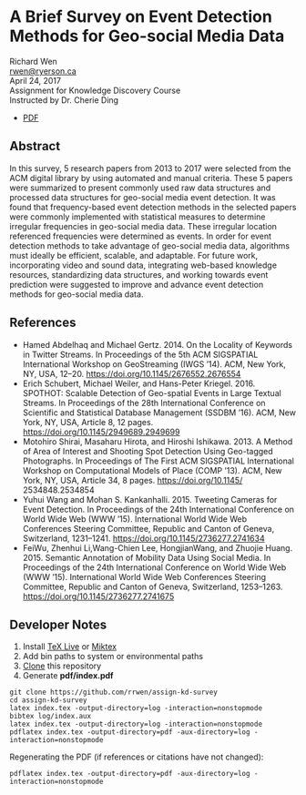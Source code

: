 
# A Brief Survey on Event Detection Methods for Geo-social Media Data

Richard Wen  
rwen@ryerson.ca      
April 24, 2017  
Assignment for Knowledge Discovery Course  
Instructed by Dr. Cherie Ding  

- [PDF](https://github.com/rrwen/assign-kd-survey/blob/master/pdf/index.pdf)

## Abstract

In this survey, 5 research papers from 2013 to 2017 were selected from the ACM digital library by using automated and manual criteria. These 5 papers were summarized to present commonly used raw data structures and processed data structures for geo-social media event detection. It was found that frequency-based event detection methods in the selected papers were commonly implemented with statistical measures to determine irregular frequencies in geo-social media data. These irregular location referenced frequencies were determined as events. In order for event detection methods to take advantage of geo-social media data, algorithms must ideally be efficient, scalable, and adaptable. For future work, incorporating video and sound data, integrating web-based knowledge resources, standardizing data structures, and working towards event prediction were suggested to improve and advance event detection methods for geo-social media data.

## References

- Hamed Abdelhaq and Michael Gertz. 2014. On the Locality of Keywords in Twitter Streams. In Proceedings of the 5th ACM SIGSPATIAL International Workshop on GeoStreaming (IWGS ’14). ACM, New York, NY, USA, 12–20. https://doi.org/10.1145/2676552.2676554
- Erich Schubert, Michael Weiler, and Hans-Peter Kriegel. 2016. SPOTHOT: Scalable Detection of Geo-spatial Events in Large Textual Streams. In Proceedings of the 28th International Conference on Scientific and Statistical Database Management (SSDBM ’16). ACM, New York, NY, USA, Article 8, 12 pages. https://doi.org/10.1145/2949689.2949699
- Motohiro Shirai, Masaharu Hirota, and Hiroshi Ishikawa. 2013. A Method of Area of Interest and Shooting Spot Detection Using Geo-tagged Photographs. In Proceedings of The First ACM SIGSPATIAL International Workshop on Computational Models of Place (COMP ’13). ACM, New York, NY, USA, Article 34, 8 pages. https://doi.org/10.1145/ 2534848.2534854
- Yuhui Wang and Mohan S. Kankanhalli. 2015. Tweeting Cameras for Event Detection. In Proceedings of the 24th International Conference on World Wide Web (WWW ’15). International World Wide Web Conferences Steering Committee, Republic and Canton of Geneva, Switzerland, 1231–1241. https://doi.org/10.1145/2736277.2741634
- FeiWu, Zhenhui Li,Wang-Chien Lee, HongjianWang, and Zhuojie Huang. 2015. Semantic Annotation of Mobility Data Using Social Media. In Proceedings of the 24th International Conference on World Wide Web (WWW ’15). International World Wide Web Conferences Steering Committee, Republic and Canton of Geneva, Switzerland, 1253–1263. https://doi.org/10.1145/2736277.2741675

## Developer Notes

1. Install [TeX Live](https://www.tug.org/texlive/acquire-netinstall.html) or [Miktex](https://miktex.org/download)
2. Add bin paths to system or environmental paths
3. [Clone](https://git-scm.com/docs/git-clone) this repository
4. Generate **pdf/index.pdf**

```
git clone https://github.com/rrwen/assign-kd-survey
cd assign-kd-survey
latex index.tex -output-directory=log -interaction=nonstopmode
bibtex log/index.aux
latex index.tex -output-directory=log -interaction=nonstopmode
pdflatex index.tex -output-directory=pdf -aux-directory=log -interaction=nonstopmode
```

Regenerating the PDF (if references or citations have not changed):

```
pdflatex index.tex -output-directory=pdf -aux-directory=log -interaction=nonstopmode
```
